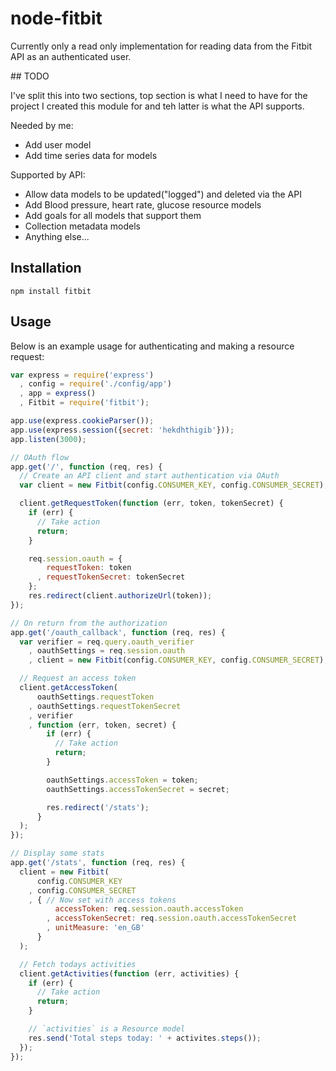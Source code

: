 node-fitbit
===

Currently only a read only implementation for reading data from the Fitbit API
as an authenticated user.

## TODO

I've split this into two sections, top section is what I need to have for the
project I created this module for and teh latter is what the API supports.

Needed by me:

* Add user model
* Add time series data for models

Supported by API:

* Allow data models to be updated("logged") and deleted via the API
* Add Blood pressure, heart rate, glucose resource models
* Add goals for all models that support them
* Collection metadata models
* Anything else...

## Installation

`npm install fitbit`

## Usage

Below is an example usage for authenticating and making a resource request:

```javascript
var express = require('express')
  , config = require('./config/app')
  , app = express()
  , Fitbit = require('fitbit');

app.use(express.cookieParser());
app.use(express.session({secret: 'hekdhthigib'}));
app.listen(3000);

// OAuth flow
app.get('/', function (req, res) {
  // Create an API client and start authentication via OAuth
  var client = new Fitbit(config.CONSUMER_KEY, config.CONSUMER_SECRET);

  client.getRequestToken(function (err, token, tokenSecret) {
    if (err) {
      // Take action
      return;
    }

    req.session.oauth = {
        requestToken: token
      , requestTokenSecret: tokenSecret
    };
    res.redirect(client.authorizeUrl(token));
});

// On return from the authorization
app.get('/oauth_callback', function (req, res) {
  var verifier = req.query.oauth_verifier
    , oauthSettings = req.session.oauth
    , client = new Fitbit(config.CONSUMER_KEY, config.CONSUMER_SECRET);

  // Request an access token
  client.getAccessToken(
      oauthSettings.requestToken
    , oauthSettings.requestTokenSecret
    , verifier
    , function (err, token, secret) {
        if (err) {
          // Take action
          return;
        }

        oauthSettings.accessToken = token;
        oauthSettings.accessTokenSecret = secret;

        res.redirect('/stats');
      }
  );
});

// Display some stats
app.get('/stats', function (req, res) {
  client = new Fitbit(
      config.CONSUMER_KEY
    , config.CONSUMER_SECRET
    , { // Now set with access tokens
          accessToken: req.session.oauth.accessToken
        , accessTokenSecret: req.session.oauth.accessTokenSecret
        , unitMeasure: 'en_GB'
      }
  );

  // Fetch todays activities
  client.getActivities(function (err, activities) {
    if (err) {
      // Take action
      return;
    }

    // `activities` is a Resource model
    res.send('Total steps today: ' + activites.steps());
  });
});
```

